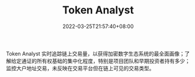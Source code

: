 ﻿---
weight: 
title: "Token Analyst"
description: "Token Analyst 实时追踪链上交易量，以获得加密数字生态系统的最全面画像；了解给定通证的所有权基础的集中化程度，特别是项目团队和早期投资者持有多少；监控大户地址交易，未反..."
date: 2022-03-25T21:57:40+08:00
lastmod: 2022-03-25T16:45:40+08:00
draft: false
authors: ["Metabd"]
featuredImage: "token-analyst.jpg"
link: ""
tags: ["数据分析","Token Analyst"]
categories: ["navigation"]
navigation: ["数据分析"]
lightgallery: true
toc: true
pinned: false
recommend: false
recommend1: false
---
Token Analyst 实时追踪链上交易量，以获得加密数字生态系统的最全面画像；了解给定通证的所有权基础的集中化程度，特别是项目团队和早期投资者持有多少；监控大户地址交易，未反映在交易平台但在链上可见的交易类型。
